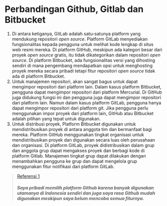 # Perbandingan Github, Gitlab dan Bitbucket
1. Di antara ketiganya, GitLab adalah satu-satunya platform yang mendukung repositori _open source_. Platform GitLab menyediakan fungsionalitas kepada pengguna untuk melihat kode lengkap di situs web resmi mereka. Di platform GitHub, meskipun ada kategori besar dari proyek _open source_ gratis, itu tidak dikategorikan dalam repositori _open source_. Di platform Bitbucket, ada fungsionalitas versi yang dihosting sendiri di mana pengembang mendapatkan opsi untuk menghosting proyek mereka secara pribadi tetapi fitur repositori _open source_ tidak ada di platform Bitbucket.
2. Untuk manajemen repositori, akan sangat bagus untuk dapat mengimpor repositori dari platform lain. Dalam kasus platform Bitbucket, pengguna dapat mengimpor repositori dari platform Mercurial. Di GitHub juga didukung fungsi ini dan pengguna juga dapat mengimpor repositori dari platform lain. Namun dalam kasus platform GitLab, pengguna hanya dapat mengimpor repositori dari platform git. Jika pengguna perlu menggunakan impor proyek dari platform lain, GitHub atau Bitbucket adalah pilihan yang tepat untuk digunakan.
3. Untuk distribusi proyek, Platform Bitbucket digunakan untuk mendistribusikan proyek di antara anggota tim dan bermanfaat bagi mereka. Platform GitHub menggunakan tingkat organisasi untuk mendistribusikan proyek dan digunakan secara luas oleh perusahaan dan organisasi. Di platform GitLab, proyek didistribusikan dalam grup dan anggota grup dapat mengakses proyek dan berbagi kode di platform Gitlab. Manajemen tingkat grup dapat dilakukan dengan menambahkan pengguna ke grup dan dapat mengelola grup menggunakan fitur notifikasi dari platform GitLab.

> [Referensi 1](https://www.educba.com/bitbucket-vs-github-vs-gitlab/)
> ##### Saya pribadi memilih platform Github karena banyak digunakan utamanya di Indonesia sendiri dan juga saya rasa Github mudah digunakan meskipun saya belum mencoba semua fiturnya.

